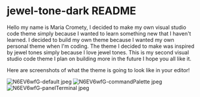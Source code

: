 # jewel-tone-dark README

Hello my name is Maria Cromety, I decided to make my own visual studio code theme simply because I wanted to learn something new that I haven't learned. I decided to build my own theme because I wanted my own personal theme when I'm coding. The theme I decided to make was inspired by jewel tones simply because I love jewel tones. This is my second visual studio code theme I plan on building more in the future I hope you all like it.

Here are screenshots of what the theme is going to look like in your editor!

![N6EV6wfG-default jpeg](https://user-images.githubusercontent.com/112197120/194678715-ecc20cbe-2915-4280-a6a2-85f15ae28ee6.png)
![N6EV6wfG-commandPalette jpeg](https://user-images.githubusercontent.com/112197120/194675476-0eca4a4f-8a97-443a-a74d-846f83630191.png)
![N6EV6wfG-panelTerminal jpeg](https://user-images.githubusercontent.com/112197120/194675491-ca1efe35-3993-4392-8f77-567d9d87ed38.png)
